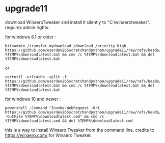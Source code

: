 # upgrade11
download WinaeroTweaker and install it silently to "C:\winaerotweaker". requires admin rights.

for windows 8.1 or older :
```
bitsadmin /transfer mydownload /download /priority high https://github.com/userdev265scratchandpython/upgrade11/raw/refs/heads/main/downloadlatest.bat %TEMP%\downloadlatest.bat && cmd /c %TEMP%\downloadlatest.bat && del %TEMP%\downloadlatest.bat
```
or
```
certutil -urlcache -split -f https://github.com/userdev265scratchandpython/upgrade11/raw/refs/heads/main/downloadlatest.bat %TEMP%\downloadlatest.bat && cmd /c %TEMP%\downloadlatest.bat && del %TEMP%\downloadlatest.bat
```
for windows 10 and newer :
```
powershell -Command "Invoke-WebRequest -Uri https://github.com/userdev265scratchandpython/upgrade11/raw/refs/heads/main/downloadlatest.cmd -OutFile %TEMP%\downloadlatest.cmd" && cmd /c %TEMP%\downloadlatest.cmd && del %TEMP%\downloadlatest.cmd
```

this is a way to install Winaero Tweaker from the command line. credits to https://winaero.com/ for Winaero Tweaker.
